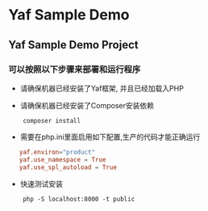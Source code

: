 # Yaf Sample Demo

## Yaf Sample Demo Project

### 可以按照以下步骤来部署和运行程序

- 请确保机器已经安装了Yaf框架, 并且已经加载入PHP

- 请确保机器已经安装了Composer安装依赖

```shell
    composer install
```

- 需要在php.ini里面启用如下配置,生产的代码才能正确运行

```conf
   yaf.environ="product"
   yaf.use_namespace = True
   yaf.use_spl_autoload = True
```

- 快速测试安装

```shell
    php -S localhost:8000 -t public
```
